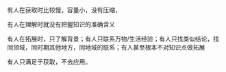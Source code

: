 有人在获取时比较慢，容量小，没有压缩，

有人在理解时就没有把握知识的准确含义

有人在拓展时，只了解背景；有人只联系万物/生活经验；有人只找类似结论，找同领域，同时期其他地方，同地域的联系；有人甚至根本不对知识点做拓展

有人只满足于获取，不去应用。

 